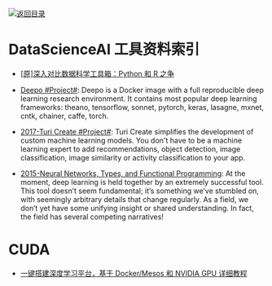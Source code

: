 [![返回目录](https://user-images.githubusercontent.com/5803001/38079637-ff0abcf0-3371-11e8-9b76-ad651620afc7.jpg)](https://github.com/wxyyxc1992/Awesome-Links)

# DataScienceAI 工具资料索引

* [[原]深入对比数据科学工具箱：Python 和 R 之争](https://zhuanlan.zhihu.com/p/20885818)

* [Deepo #Project#](https://github.com/ufoym/deepo): Deepo is a Docker image with a full reproducible deep learning research environment. It contains most popular deep learning frameworks: theano, tensorflow, sonnet, pytorch, keras, lasagne, mxnet, cntk, chainer, caffe, torch.

* [2017-Turi Create #Project#](https://github.com/apple/turicreate): Turi Create simplifies the development of custom machine learning models. You don't have to be a machine learning expert to add recommendations, object detection, image classification, image similarity or activity classification to your app.

* [2015-Neural Networks, Types, and Functional Programming](http://colah.github.io/posts/2015-09-NN-Types-FP/): At the moment, deep learning is held together by an extremely successful tool. This tool doesn’t seem fundamental; it’s something we’ve stumbled on, with seemingly arbitrary details that change regularly. As a field, we don’t yet have some unifying insight or shared understanding. In fact, the field has several competing narratives!

# CUDA

* [一键搭建深度学习平台，基于 Docker/Mesos 和 NVIDIA GPU 详细教程](http://mp.weixin.qq.com/s?__biz=MzAwMDU1MTE1OQ==&mid=2653547942&idx=1&sn=6683987febfe0812a705d4c95409fd89&chksm=813a7c3eb64df5289ebb70bcf14fefe8ad248949350d6d861600c51d87a41dd06ba924f2f24c&mpshare=1&scene=23&srcid=11255sHzdnJUbz1UIMUW6fWW#rd)
